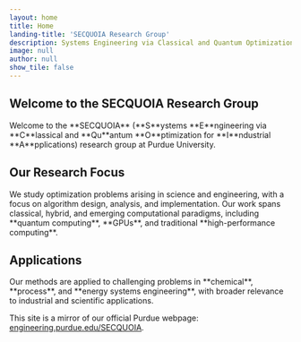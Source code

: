 ```yaml
---
layout: home
title: Home
landing-title: 'SECQUOIA Research Group'
description: Systems Engineering via Classical and Quantum Optimization for Industrial Applications
image: null
author: null
show_tile: false
---
```


<section id="welcome" aria-labelledby="welcome-heading">
  <h1 id="welcome-heading">Welcome to the SECQUOIA Research Group</h1>
  <p>
    Welcome to the **SECQUOIA** (**S**ystems **E**ngineering via **C**lassical and **Qu**antum **O**ptimization for **I**ndustrial **A**pplications) research group at Purdue University.
  </p>
</section>

<section id="research" aria-labelledby="research-heading">
  <h2 id="research-heading">Our Research Focus</h2>
  <p>
    We study optimization problems arising in science and engineering, with a focus on algorithm design, analysis, and implementation. Our work spans classical, hybrid, and emerging computational paradigms, including **quantum computing**, **GPUs**, and traditional **high-performance computing**.
  </p>
</section>

<section id="applications" aria-labelledby="applications-heading">
  <h2 id="applications-heading">Applications</h2>
  <p>
    Our methods are applied to challenging problems in **chemical**, **process**, and **energy systems engineering**, with broader relevance to industrial and scientific applications.
  </p>
</section>

<p>
  This site is a mirror of our official Purdue webpage:  
  <a href="https://engineering.purdue.edu/SECQUOIA" aria-label="Visit the official Purdue SECQUOIA webpage">engineering.purdue.edu/SECQUOIA</a>.
</p>

